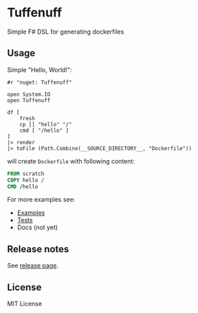# Tuffenuff

Simple F# DSL for generating dockerfiles

## Usage

Simple "Hello, World!":

```f#
#r "nuget: Tuffenuff"

open System.IO
open Tuffenuff

df [
    fresh
    cp [] "hello" "/"
    cmd [ "/hello" ]
]
|> render
|> toFile (Path.Combine(__SOURCE_DIRECTORY__, "Dockerfile"))
```

will create `Dockerfile` with following content:

```Dockerfile
FROM scratch
COPY hello /
CMD /hello
```

For more examples see:
- [Examples](https://github.com/blbrdv/Tuffenuff/tree/main/examples)
- [Tests](https://github.com/blbrdv/Tuffenuff/tree/main/tests/Tuffenuff.Tests/)
- Docs (not yet)

## Release notes

See [release page](https://github.com/blbrdv/Tuffenuff/releases).

## License

MIT License
